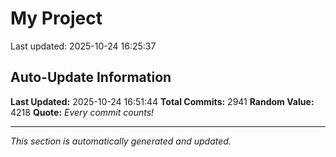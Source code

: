 # My Project


Last updated: 2025-10-24 16:25:37




































































































































































































































































































































































































































































































































































































































































































































































































































































































































































































































































































































































































































































































































































































































































































































































































































































































































































































































































































































































































































































































































































































































































































































































































































































































































































































































































































































































































































































































































































































































































































































































































































































































































































































































































## Auto-Update Information

**Last Updated:** 2025-10-24 16:51:44
**Total Commits:** 2941
**Random Value:** 4218
**Quote:** _Every commit counts!_

---
_This section is automatically generated and updated._